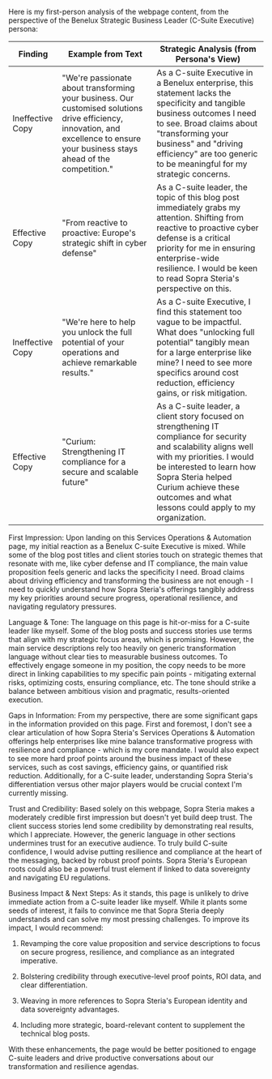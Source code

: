 Here is my first-person analysis of the webpage content, from the perspective of the Benelux Strategic Business Leader (C-Suite Executive) persona:

| Finding         | Example from Text | Strategic Analysis (from Persona's View) |
|-----------------|-------------------|------------------------------------------|
| Ineffective Copy | "We're passionate about transforming your business. Our customised solutions drive efficiency, innovation, and excellence to ensure your business stays ahead of the competition."      | As a C-suite Executive in a Benelux enterprise, this statement lacks the specificity and tangible business outcomes I need to see. Broad claims about "transforming your business" and "driving efficiency" are too generic to be meaningful for my strategic concerns.   |
| Effective Copy   | "From reactive to proactive: Europe's strategic shift in cyber defense"      | As a C-suite leader, the topic of this blog post immediately grabs my attention. Shifting from reactive to proactive cyber defense is a critical priority for me in ensuring enterprise-wide resilience. I would be keen to read Sopra Steria's perspective on this.       |
| Ineffective Copy | "We're here to help you unlock the full potential of your operations and achieve remarkable results."      | As a C-suite Executive, I find this statement too vague to be impactful. What does "unlocking full potential" tangibly mean for a large enterprise like mine? I need to see more specifics around cost reduction, efficiency gains, or risk mitigation.   |
| Effective Copy   | "Curium: Strengthening IT compliance for a secure and scalable future"      | As a C-suite leader, a client story focused on strengthening IT compliance for security and scalability aligns well with my priorities. I would be interested to learn how Sopra Steria helped Curium achieve these outcomes and what lessons could apply to my organization.       |

First Impression:
Upon landing on this Services Operations & Automation page, my initial reaction as a Benelux C-suite Executive is mixed. While some of the blog post titles and client stories touch on strategic themes that resonate with me, like cyber defense and IT compliance, the main value proposition feels generic and lacks the specificity I need. Broad claims about driving efficiency and transforming the business are not enough - I need to quickly understand how Sopra Steria's offerings tangibly address my key priorities around secure progress, operational resilience, and navigating regulatory pressures.

Language & Tone:
The language on this page is hit-or-miss for a C-suite leader like myself. Some of the blog posts and success stories use terms that align with my strategic focus areas, which is promising. However, the main service descriptions rely too heavily on generic transformation language without clear ties to measurable business outcomes. To effectively engage someone in my position, the copy needs to be more direct in linking capabilities to my specific pain points - mitigating external risks, optimizing costs, ensuring compliance, etc. The tone should strike a balance between ambitious vision and pragmatic, results-oriented execution.

Gaps in Information:
From my perspective, there are some significant gaps in the information provided on this page. First and foremost, I don't see a clear articulation of how Sopra Steria's Services Operations & Automation offerings help enterprises like mine balance transformative progress with resilience and compliance - which is my core mandate. I would also expect to see more hard proof points around the business impact of these services, such as cost savings, efficiency gains, or quantified risk reduction. Additionally, for a C-suite leader, understanding Sopra Steria's differentiation versus other major players would be crucial context I'm currently missing.

Trust and Credibility:
Based solely on this webpage, Sopra Steria makes a moderately credible first impression but doesn't yet build deep trust. The client success stories lend some credibility by demonstrating real results, which I appreciate. However, the generic language in other sections undermines trust for an executive audience. To truly build C-suite confidence, I would advise putting resilience and compliance at the heart of the messaging, backed by robust proof points. Sopra Steria's European roots could also be a powerful trust element if linked to data sovereignty and navigating EU regulations.

Business Impact & Next Steps:
As it stands, this page is unlikely to drive immediate action from a C-suite leader like myself. While it plants some seeds of interest, it fails to convince me that Sopra Steria deeply understands and can solve my most pressing challenges. To improve its impact, I would recommend:

1) Revamping the core value proposition and service descriptions to focus on secure progress, resilience, and compliance as an integrated imperative. 

2) Bolstering credibility through executive-level proof points, ROI data, and clear differentiation.

3) Weaving in more references to Sopra Steria's European identity and data sovereignty advantages.

4) Including more strategic, board-relevant content to supplement the technical blog posts.

With these enhancements, the page would be better positioned to engage C-suite leaders and drive productive conversations about our transformation and resilience agendas.